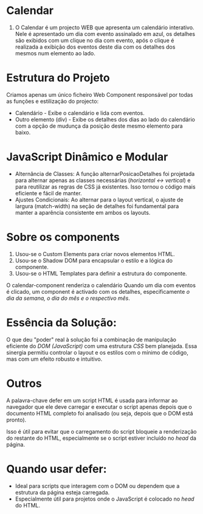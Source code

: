 # Calendar
1. O Calendar é um projecto WEB que apresenta um calendário interativo.
Nele é apresentado um dia com evento assinalado em azul, os detalhes são exibidos com um clique no dia com evento, após o clique é realizada a exibição dos eventos deste dia com os detalhes dos mesmos num elemento ao lado.

# Estrutura do Projeto
Criamos apenas um único ficheiro Web Component responsável por todas as funções e estilização do projecto:
 - Calendário - Exibe o calendário e lida com eventos.
 - Outro elemento (div) - Exibe os detalhes dos dias ao lado do calendário com a opção de mudunça da posição deste mesmo elemento para baixo.

# JavaScript Dinâmico e Modular
- Alternância de Classes:
A função alternarPosicaoDetalhes foi projetada para alternar apenas as classes necessárias (*horizontal ↔ vertical*) e para reutilizar as regras de CSS já existentes. Isso tornou o código mais eficiente e fácil de manter.
- Ajustes Condicionais:
Ao alternar para o layout vertical, o ajuste de largura (match-width) na seção de detalhes foi fundamental para manter a aparência consistente em ambos os layouts.

# Sobre os components
1. Usou-se o Custom Elements para criar novos elementos HTML.
2. Usou-se o Shadow DOM para encapsular o estilo e a lógica do componente.
3. Usou-se o HTML Templates para definir a estrutura do componente.

O calendar-component renderiza o calendário
Quando um dia com eventos é clicado, um component é activado com os detalhes, especificamente *o dia da semana, o dia do mês e o respectivo mês*.

# Essência da Solução:
O que deu "poder" real à solução foi a combinação de manipulação eficiente do *DOM (JavaScript)* com uma estrutura *CSS* bem planejada. Essa sinergia permitiu controlar o layout e os estilos com o mínimo de código, mas com um efeito robusto e intuitivo.

# Outros
A palavra-chave defer em um script HTML é usada para informar ao navegador que ele deve carregar e executar o script apenas depois que o documento HTML completo foi analisado (ou seja, depois que o DOM está pronto).

Isso é útil para evitar que o carregamento do script bloqueie a renderização do restante do HTML, especialmente se o script estiver incluído no *head* da página.
# Quando usar defer:
 - Ideal para scripts que interagem com o DOM ou dependem que a estrutura da página esteja carregada.
 - Especialmente útil para projetos onde o JavaScript é colocado no *head* do HTML.
